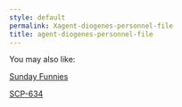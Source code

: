 ```yaml
---
style: default
permalink: Xagent-diogenes-personnel-file
title: agent-diogenes-personnel-file
---
```

You may also like:

[Sunday Funnies](http://scp-wiki.net/sunday-funnies)

[SCP-634](http://scp-wiki.net/scp-634)
